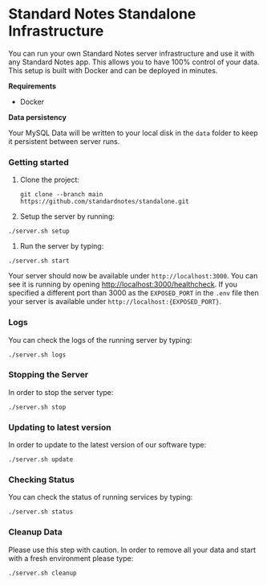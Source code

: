 # Standard Notes Standalone Infrastructure

You can run your own Standard Notes server infrastructure and use it with any Standard Notes app. This allows you to have 100% control of your data. This setup is built with Docker and can be deployed in minutes.

**Requirements**

- Docker

**Data persistency**

Your MySQL Data will be written to your local disk in the `data` folder to keep it persistent between server runs.

### Getting started

1. Clone the project:

	```
	git clone --branch main https://github.com/standardnotes/standalone.git
	```

1. Setup the server by running:
```
./server.sh setup
```

1. Run the server by typing:
```
./server.sh start
```

Your server should now be available under `http://localhost:3000`. You can see it is running by opening [http://localhost:3000/healthcheck](http://localhost:3000/healthcheck). If you specified a different port than 3000 as the `EXPOSED_PORT` in the `.env` file then your server is available under `http://localhost:{EXPOSED_PORT}`.

### Logs

You can check the logs of the running server by typing:

```
./server.sh logs
```

### Stopping the Server

In order to stop the server type:
```
./server.sh stop
```

### Updating to latest version

In order to update to the latest version of our software type:

```
./server.sh update
```

### Checking Status

You can check the status of running services by typing:
```
./server.sh status
```

### Cleanup Data

Please use this step with caution. In order to remove all your data and start with a fresh environment please type:
```
./server.sh cleanup
```
